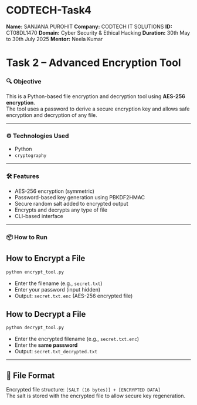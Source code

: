 # CODTECH-Task4
**Name:** SANJANA PUROHIT
**Company:** CODTECH IT SOLUTIONS
**ID:** CT08DL1470
**Domain:** Cyber Security & Ethical Hacking
**Duration:** 30th May to 30th July 2025
**Mentor:** Neela Kumar


# Task 2 – Advanced Encryption Tool

### 🔍 Objective
This is a Python-based file encryption and decryption tool using **AES-256 encryption**.  
The tool uses a password to derive a secure encryption key and allows safe encryption and decryption of any file.

---

### ⚙️ Technologies Used
- Python
- `cryptography`

---

### 🛠️ Features
- AES-256 encryption (symmetric)
- Password-based key generation using PBKDF2HMAC
- Secure random salt added to encrypted output
- Encrypts and decrypts any type of file
- CLI-based interface

---

### 📦 How to Run

## How to Encrypt a File

```bash
python encrypt_tool.py
```
- Enter the filename (e.g., `secret.txt`)
- Enter your password (input hidden)
- Output: `secret.txt.enc` (AES-256 encrypted file)

## How to Decrypt a File

```bash
python decrypt_tool.py
```
- Enter the encrypted filename (e.g., `secret.txt.enc`)
- Enter the **same password**
- Output: `secret.txt_decrypted.txt`

---  

## 📁 File Format
Encrypted file structure: `[SALT (16 bytes)] + [ENCRYPTED DATA]`  
The salt is stored with the encrypted file to allow secure key regeneration.
